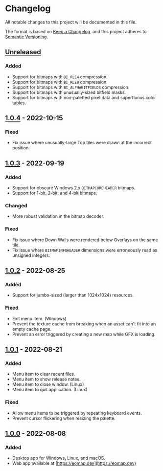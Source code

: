 # Changelog

All notable changes to this project will be documented in this file.

The format is based on [Keep a Changelog](https://keepachangelog.com/en/1.0.0/),
and this project adheres to [Semantic Versioning](https://semver.org/spec/v2.0.0.html).

## [Unreleased]

### Added

- Support for bitmaps with `BI_RLE4` compression.
- Support for bitmaps with `BI_RLE8` compression.
- Support for bitmaps with `BI_ALPHABITFIELDS` compression.
- Support for bitmaps with unusually-sized bitfield masks.
- Support for bitmaps with non-paletted pixel data and superfluous color tables.

## [1.0.4] - 2022-10-15

### Fixed

- Fix issue where unusually-large Top tiles were drawn at the incorrect position.

## [1.0.3] - 2022-09-19

### Added

- Support for obscure Windows 2.x `BITMAPCOREHEADER` bitmaps.
- Support for 1-bit, 2-bit, and 4-bit bitmaps.

### Changed

- More robust validation in the bitmap decoder.

### Fixed

- Fix issue where Down Walls were rendered below Overlays on the same tile.
- Fix issue where `BITMAPINFOHEADER` dimensions were erroneously read as unsigned integers.

## [1.0.2] - 2022-08-25

### Added

- Support for jumbo-sized (larger than 1024x1024) resources.

### Fixed

- Exit menu item. (Windows)
- Prevent the texture cache from breaking when an asset can't fit into an empty cache page.
- Prevent an error triggered by creating a new map while GFX is loading.

## [1.0.1] - 2022-08-21

### Added

- Menu item to clear recent files.
- Menu item to show release notes.
- Menu item to close window. (Linux)
- Menu item to quit application. (Linux)

### Fixed

- Allow menu items to be triggered by repeating keyboard events.
- Prevent cursor flickering when resizing the palette.

## [1.0.0] - 2022-08-08

### Added

- Desktop app for Windows, Linux, and macOS.
- Web app available at [https://eomap.dev](https://eomap.dev)

[unreleased]: https://github.com/cirras/eomap-js/compare/v1.0.4...HEAD
[1.0.4]: https://github.com/cirras/eomap-js/compare/v1.0.3...v1.0.4
[1.0.3]: https://github.com/cirras/eomap-js/compare/v1.0.2...v1.0.3
[1.0.2]: https://github.com/cirras/eomap-js/compare/v1.0.1...v1.0.2
[1.0.1]: https://github.com/cirras/eomap-js/compare/v1.0.0...v1.0.1
[1.0.0]: https://github.com/cirras/eomap-js/releases/tag/v1.0.0
